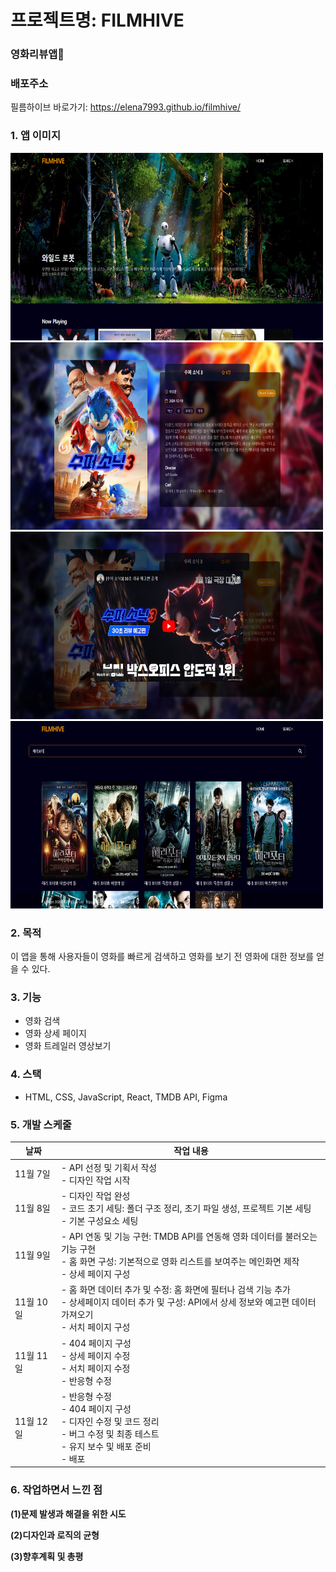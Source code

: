 # 프로젝트명: FILMHIVE

### 영화리뷰앱👀

### 배포주소

필름하이브 바로가기: <https://elena7993.github.io/filmhive/>

### 1. 앱 이미지

<img src="./public/filmhive_images/film_home.png" alt="홈화면" width="500" height="300">
<img src="./public/filmhive_images/film_details.png" alt="상세화면" width="500" height="300">
<img src="./public/filmhive_images/film_trailer.png" alt="예고화면" width="500" height="300">
<img src="./public/filmhive_images/film_search.png" alt="검색화면" width="500" height="300">

### 2. 목적

이 앱을 통해 사용자들이 영화를 빠르게 검색하고 영화를 보기 전 영화에 대한 정보를 얻을 수 있다.

### 3. 기능

- 영화 검색
- 영화 상세 페이지
- 영화 트레일러 영상보기

### 4. 스택

- HTML, CSS, JavaScript, React, TMDB API, Figma

### 5. 개발 스케줄

| 날짜      | 작업 내용                                                                                                                                                            |
| --------- | -------------------------------------------------------------------------------------------------------------------------------------------------------------------- |
| 11월 7일  | - API 선정 및 기획서 작성<br>- 디자인 작업 시작                                                                                                                      |
| 11월 8일  | - 디자인 작업 완성<br>- 코드 초기 세팅: 폴더 구조 정리, 초기 파일 생성, 프로젝트 기본 세팅<br>- 기본 구성요소 세팅                                                   |
| 11월 9일  | - API 연동 및 기능 구현: TMDB API를 연동해 영화 데이터를 불러오는 기능 구현<br>- 홈 화면 구성: 기본적으로 영화 리스트를 보여주는 메인화면 제작<br>- 상세 페이지 구성 |
| 11월 10일 | - 홈 화면 데이터 추가 및 수정: 홈 화면에 필터나 검색 기능 추가<br>- 상세페이지 데이터 추가 및 구성: API에서 상세 정보와 예고편 데이터 가져오기<br>- 서치 페이지 구성 |
| 11월 11일 | - 404 페이지 구성<br>- 상세 페이지 수정<br>- 서치 페이지 수정<br>- 반응형 수정                                                                                       |
| 11월 12일 | - 반응형 수정<br>- 404 페이지 구성<br>- 디자인 수정 및 코드 정리<br>- 버그 수정 및 최종 테스트<br>- 유지 보수 및 배포 준비<br>- 배포                                 |

### **6. 작업하면서 느낀 점**

**(1)문제 발생과 해결을 위한 시도**

**(2)디자인과 로직의 균형**

**(3)향후계획 및 총평**
